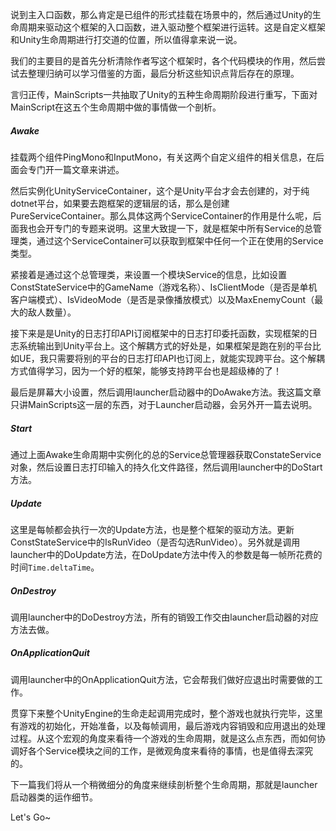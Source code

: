 说到主入口函数，那么肯定是已组件的形式挂载在场景中的，然后通过Unity的生命周期来驱动这个框架的入口函数，进入驱动整个框架进行运转。这是自定义框架和Unity生命周期进行打交道的位置，所以值得拿来说一说。

我们的主要目的是首先分析清除作者写这个框架时，各个代码模块的作用，然后尝试去整理归纳可以学习借鉴的方面，最后分析这些知识点背后存在的原理。

言归正传，MainScripts一共抽取了Unity的五种生命周期阶段进行重写，下面对MainScript在这五个生命周期中做的事情做一个剖析。



 ##### Awake

挂载两个组件PingMono和InputMono，有关这两个自定义组件的相关信息，在后面会专门开一篇文章来讲述。

然后实例化UnityServiceContainer，这个是Unity平台才会去创建的，对于纯dotnet平台，如果要去跑框架的逻辑层的话，那么是创建PureServiceContainer。那么具体这两个ServiceContainer的作用是什么呢，后面我也会开专门的专题来说明。这里大致提一下，就是框架中所有Service的总管理类，通过这个ServiceContainer可以获取到框架中任何一个正在使用的Service类型。

紧接着是通过这个总管理类，来设置一个模块Service的信息，比如设置ConstStateService中的GameName（游戏名称）、IsClientMode（是否是单机客户端模式）、IsVideoMode（是否是录像播放模式）以及MaxEnemyCount（最大的敌人数量）。

接下来是是Unity的日志打印API订阅框架中的日志打印委托函数，实现框架的日志系统输出到Unity平台上。这个解耦方式的好处是，如果框架是跑在别的平台比如UE，我只需要将别的平台的日志打印API也订阅上，就能实现跨平台。这个解耦方式值得学习，因为一个好的框架，能够支持跨平台也是超级棒的了！

最后是屏幕大小设置，然后调用launcher启动器中的DoAwake方法。我这篇文章只讲MainScripts这一层的东西，对于Launcher启动器，会另外开一篇去说明。

##### Start

通过上面Awake生命周期中实例化的总的Service总管理器获取ConstateService对象，然后设置日志打印输入的持久化文件路径，然后调用launcher中的DoStart方法。

##### Update

这里是每帧都会执行一次的Update方法，也是整个框架的驱动方法。更新ConstStateService中的IsRunVideo（是否勾选RunVideo）。另外就是调用launcher中的DoUpdate方法，在DoUpdate方法中传入的参数是每一帧所花费的时间`Time.deltaTime`。

##### OnDestroy

调用launcher中的DoDestroy方法，所有的销毁工作交由launcher启动器的对应方法去做。

##### OnApplicationQuit

调用launcher中的OnApplicationQuit方法，它会帮我们做好应退出时需要做的工作。



贯穿下来整个UnityEngine的生命走起调用完成时，整个游戏也就执行完毕，这里有游戏的初始化，开始准备，以及每帧调用，最后游戏内容销毁和应用退出的处理过程。从这个宏观的角度来看待一个游戏的生命周期，就是这么点东西，而如何协调好各个Service模块之间的工作，是微观角度来看待的事情，也是值得去深究的。

下一篇我们将从一个稍微细分的角度来继续剖析整个生命周期，那就是launcher启动器类的运作细节。

Let's Go~

